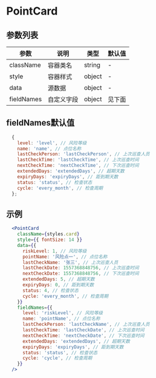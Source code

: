 # PointCard

## 参数列表

| 参数 | 说明 | 类型 | 默认值 |
| -- | -- | -- | -- |
| className | 容器类名 | string | - |
| style | 容器样式 | object | - |
| data | 源数据 | object | - |
| fieldNames | 自定义字段 | object | 见下面 |

## fieldNames默认值

```js
  {
    level: 'level', // 风险等级
    name: 'name', // 点位名称
    lastCheckPerson: 'lastCheckPerson', // 上次巡查人员
    lastCheckTime: 'lastCheckTime', // 上次巡查时间
    nextCheckTime: 'nextCheckTime', // 下次巡查时间
    extendedDays: 'extendedDays', // 超期天数
    expiryDays: 'expiryDays', // 距到期天数
    status: 'status', // 检查状态
    cycle: 'every_month', // 检查周期
  };
```

## 示例

```jsx
  <PointCard
    className={styles.card}
    style={{ fontSize: 14 }}
    data={{
      riskLevel: 1, // 风险等级
      pointName: '风险点一', // 点位名称
      lastCheckName: '张三', // 上次巡查人员
      lastCheckDate: 1557368848756, // 上次巡查时间
      nextCheckDate: 1557368848756, // 下次巡查时间
      extendedDays: 5, // 超期天数
      expiryDays: 0, // 距到期天数
      status: 4, // 检查状态
      cycle: 'every_month', // 检查周期
    }}
    fieldNames={{
      level: 'riskLevel', // 风险等级
      name: 'pointName', // 点位名称
      lastCheckPerson: 'lastCheckName', // 上次巡查人员
      lastCheckTime: 'lastCheckDate', // 上次巡查时间
      nextCheckTime: 'nextCheckDate', // 下次巡查时间
      extendedDays: 'extendedDays', // 超期天数
      expiryDays: 'expiryDays', // 距到期天数
      status: 'status', // 检查状态
      cycle: 'cycle', // 检查周期
    }}
  />
```
